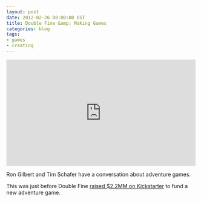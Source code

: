 ```yaml
---
layout: post
date: 2012-02-26 08:00:00 EST
title: Double Fine &amp; Making Games
categories: blog
tags:
- games
- creating
---
```


<iframe width="500" height="281" src="http://www.youtube.com/embed/re_LWmRJK-g?rel=0" frameborder="0" allowfullscreen></iframe>

Ron Gilbert and Tim Schafer have a conversation about adventure games.

This was just before Double Fine [raised $2.2MM on Kickstarter](http://www.kickstarter.com/projects/66710809/double-fine-adventure) to fund a new adventure game.
